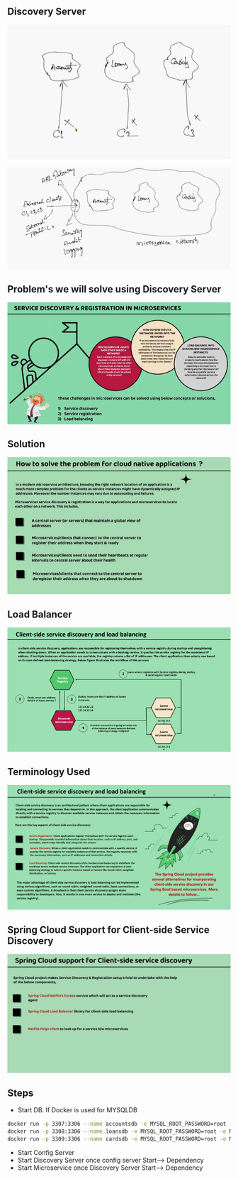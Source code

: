 ## Discovery Server

![img.png](img.png)

![img_1.png](img_1.png)

## Problem's we will solve using Discovery Server

![img_3.png](img_3.png)

## Solution

![img_4.png](img_4.png)

## Load Balancer

![img_5.png](img_5.png)

## Terminology Used

![img_6.png](img_6.png)

## Spring Cloud Support for Client-side Service Discovery
![img_7.png](img_7.png)

## Steps

- Start DB. If Docker is used for MYSQLDB
```sh
docker run -p 3307:3306 --name accountsdb -e MYSQL_ROOT_PASSWORD=root -e MYSQL_DATABASE=accountsdb -d mysql
docker run -p 3308:3306 --name loansdb -e MYSQL_ROOT_PASSWORD=root -e MYSQL_DATABASE=loansdb -d mysql
docker run -p 3309:3306 --name cardsdb -e MYSQL_ROOT_PASSWORD=root -e MYSQL_DATABASE=cardsdb -d mysql
```


- Start Config Server
- Start Discovery Server once config server Start--> Dependency
- Start Microservice once Discovery Server Start--> Dependency


